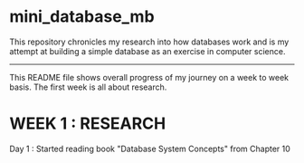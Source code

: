 # mini_database_mb


This repository chronicles my research into how databases work and is my attempt at building a simple database as an exercise in computer science.

---
This README file shows overall progress of my journey on a week to week basis. The first week is all about research.

# WEEK 1 : RESEARCH

Day 1 : Started reading book "Database System Concepts" from Chapter 10